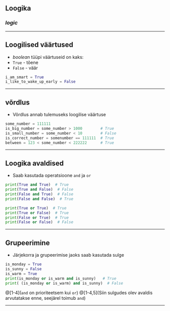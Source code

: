 ## Loogika
### _logic_

---

## Loogilised väärtused

- _boolean_ tüüpi väärtuseid on kaks:
- ``True`` - tõene
- ``False`` - väär

```python
i_am_smart = True
i_like_to_wake_up_early = False
```

---

## võrdlus

- Võrdlus annab tulemuseks loogilise väärtuse

```python
some_number = 111111
is_big_number = some_number > 1000        # True
is_small_number = some_number < 10        # False
is_correct_number = somenumber == 111111  # True
between = 123 < some_number < 222222      # True
```

---

## Loogika avaldised

- Saab kasutada operatsioone ``and`` ja ``or``

```python
print(True and True)  # True
print(True and False)  # False
print(False and True)  # False
print(False and False)  # True

print(True or True)  # True
print(True or False)  # True
print(False or True)  # True
print(False or False)  # False
```

---

## Grupeerimine

- Järjekorra ja grupeerimise jaoks saab kasutada sulge

```python
is_monday = True
is_sunny = False
is_warm = True
print(is_monday or is_warm and is_sunny)   # True
print( (is_monday or is_warm) and is_sunny)  # False
```

@[1-4](``and`` on prioriteetsem kui ``or``)
@[1-4,5](Siin sulgudes olev avaldis arvutatakse enne, seejärel toimub ``and``)

---

